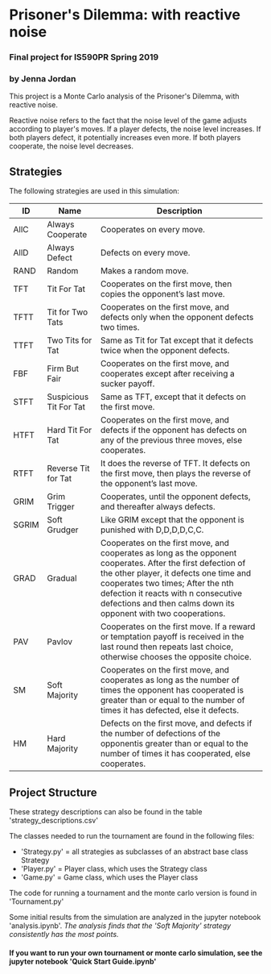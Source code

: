 # Prisoner's Dilemma: with reactive noise
### Final project for IS590PR Spring 2019
### by Jenna Jordan

This project is a Monte Carlo analysis of the Prisoner's Dilemma, with reactive noise.

Reactive noise refers to the fact that the noise level of the game adjusts according to player's moves. If a player defects, the noise level increases. If both players defect, it potentially increases even more. If both players cooperate, the noise level decreases.

## Strategies

The following strategies are used in this simulation:

| ID    | Name                   | Description                                                                                                                                                                                                                                                                                           |
|-------|------------------------|-------------------------------------------------------------------------------------------------------------------------------------------------------------------------------------------------------------------------------------------------------------------------------------------------------|
| AllC  | Always Cooperate       | Cooperates on every move.                                                                                                                                                                                                                                                                             |
| AllD  | Always Defect          | Defects on every move.                                                                                                                                                                                                                                                                                |
| RAND  | Random                 | Makes a random move.                                                                                                                                                                                                                                                                                  |
| TFT   | Tit For Tat            | Cooperates on the first move, then copies the opponent’s last move.                                                                                                                                                                                                                                   |
| TFTT  | Tit for Two Tats       | Cooperates on the first move, and defects only when the opponent defects two times.                                                                                                                                                                                                                   |
| TTFT  | Two Tits for Tat       | Same as Tit for Tat except that it defects twice when the opponent defects.                                                                                                                                                                                                                           |
| FBF   | Firm But Fair          | Cooperates on the first move, and cooperates except after receiving a sucker payoff.                                                                                                                                                                                                                  |
| STFT  | Suspicious Tit For Tat | Same as TFT, except that it defects on the first move.                                                                                                                                                                                                                                                |
| HTFT  | Hard Tit For Tat       | Cooperates on the first move, and defects if the opponent has defects on any of the previous three moves, else cooperates.                                                                                                                                                                            |
| RTFT  | Reverse Tit for Tat    | It does the reverse of TFT. It defects on the first move, then plays the reverse of the opponent’s last move.                                                                                                                                                                                         |
| GRIM  | Grim Trigger           | Cooperates, until the opponent defects, and thereafter always defects.                                                                                                                                                                                                                                |
| SGRIM | Soft Grudger           | Like GRIM except that the opponent is punished with D,D,D,D,C,C.                                                                                                                                                                                                                                      |
| GRAD  | Gradual                | Cooperates on the first move, and cooperates as long as the opponent cooperates. After the first defection of the other player, it defects one time and cooperates two times; After the nth defection it reacts with n consecutive defections and then calms down its opponent with two cooperations. |
| PAV   | Pavlov                 | Cooperates on the first move. If a reward or temptation payoff is received in the last round then repeats last choice, otherwise chooses the opposite choice.                                                                                                                                         |
| SM    | Soft Majority          | Cooperates on the first move, and cooperates as long as the number of times the opponent has cooperated is greater than or equal to the number of times it has defected, else it defects.                                                                                                             |
| HM    | Hard Majority          | Defects on the first move, and defects if the number of defections of the opponentis greater than or equal to the number of times it has cooperated, else cooperates.                                                                                                                                 |

## Project Structure

These strategy descriptions can also be found in the table 'strategy_descriptions.csv'

The classes needed to run the tournament are found in the following files:

- 'Strategy.py' = all strategies as subclasses of an abstract base class Strategy
- 'Player.py' = Player class, which uses the Strategy class
- 'Game.py' = Game class, which uses the Player class

The code for running a tournament and the monte carlo version is found in 'Tournament.py'

Some initial results from the simulation are analyzed in the jupyter notebook 'analysis.ipynb'. *The analysis finds that the 'Soft Majority' strategy consistently has the most points.*

#### If you want to run your own tournament or monte carlo simulation, see the jupyter notebook 'Quick Start Guide.ipynb'
